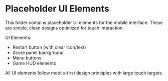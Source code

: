 # Placeholder UI Elements

This folder contains placeholder UI elements for the mobile interface.
These are simple, clean designs optimized for touch interaction.

UI Elements:
- Restart button (with clear icon/text)
- Score panel background
- Menu buttons
- Game HUD elements

All UI elements follow mobile-first design principles with large touch targets.